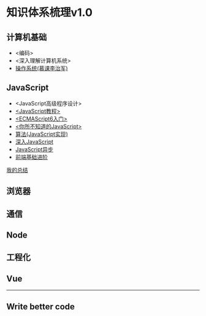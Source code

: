 # 知识体系梳理v1.0

## 计算机基础

- <编码>
- <深入理解计算机系统>
- [操作系统(慕课李治军)](https://www.bilibili.com/video/av33136651)

## JavaScript

- <JavaScript高级程序设计>
- [<JavaScript教程>](https://wangdoc.com/javascript/)
- [<ECMAScript6入门>](http://es6.ruanyifeng.com/)
- [<你所不知道的JavaScript>](https://github.com/JoeHetfield/You-Dont-Know-JS)
- [算法(JavaScript实现)](https://github.com/trekhleb/javascript-algorithms/blob/master/README.zh-CN.md)
- [深入JavaScript](https://github.com/mqyqingfeng/Blog)
- [JavaScript异步](https://github.com/wangfupeng1988/js-async-tutorial)
- [前端基础进阶](https://www.jianshu.com/p/cd3fee40ef59)

 [我的总结](https://github.com/ChesterBu/Blog/blob/master/articles/Summary/JavaScript/js.md)

## 浏览器

## 通信

## Node

## 工程化

## Vue

---

## Write better code

